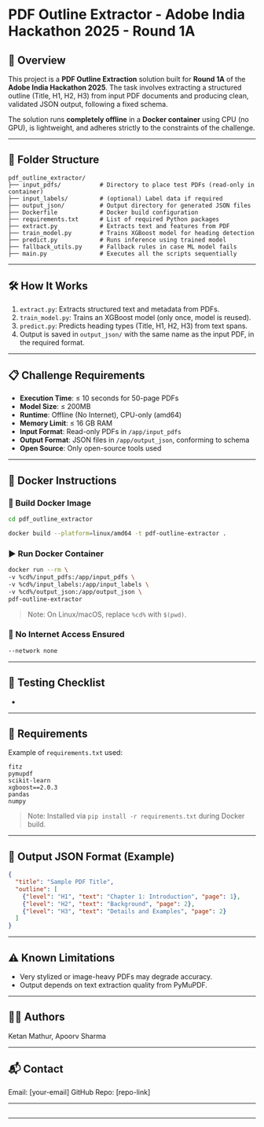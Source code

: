 # PDF Outline Extractor - Adobe India Hackathon 2025 - Round 1A

## 🚀 Overview

This project is a **PDF Outline Extraction** solution built for **Round 1A** of the **Adobe India Hackathon 2025**. The task involves extracting a structured outline (Title, H1, H2, H3) from input PDF documents and producing clean, validated JSON output, following a fixed schema.

The solution runs **completely offline** in a **Docker container** using CPU (no GPU), is lightweight, and adheres strictly to the constraints of the challenge.

---

## 📂 Folder Structure

```
pdf_outline_extractor/
├── input_pdfs/           # Directory to place test PDFs (read-only in container)
├── input_labels/         # (optional) Label data if required
├── output_json/          # Output directory for generated JSON files
├── Dockerfile            # Docker build configuration
├── requirements.txt      # List of required Python packages
├── extract.py            # Extracts text and features from PDF
├── train_model.py        # Trains XGBoost model for heading detection
├── predict.py            # Runs inference using trained model
├── fallback_utils.py     # Fallback rules in case ML model fails
├── main.py               # Executes all the scripts sequentially
```

---

## 🛠️ How It Works

1. `extract.py`: Extracts structured text and metadata from PDFs.
2. `train_model.py`: Trains an XGBoost model (only once, model is reused).
3. `predict.py`: Predicts heading types (Title, H1, H2, H3) from text spans.
4. Output is saved in `output_json/` with the same name as the input PDF, in the required format.

---

## 📋 Challenge Requirements

* **Execution Time**: ≤ 10 seconds for 50-page PDFs
* **Model Size**: ≤ 200MB
* **Runtime**: Offline (No Internet), CPU-only (amd64)
* **Memory Limit**: ≤ 16 GB RAM
* **Input Format**: Read-only PDFs in `/app/input_pdfs`
* **Output Format**: JSON files in `/app/output_json`, conforming to schema
* **Open Source**: Only open-source tools used

---

## 🐳 Docker Instructions

### 🧱 Build Docker Image

```bash
cd pdf_outline_extractor

docker build --platform=linux/amd64 -t pdf-outline-extractor .
```

### ▶️ Run Docker Container

```bash
docker run --rm \
-v %cd%/input_pdfs:/app/input_pdfs \
-v %cd%/input_labels:/app/input_labels \
-v %cd%/output_json:/app/output_json \
pdf-outline-extractor
```

> Note: On Linux/macOS, replace `%cd%` with `$(pwd)`.

### 🚫 No Internet Access Ensured

```dockerfile
--network none
```

---

## 🧪 Testing Checklist

*

---

## 🧾 Requirements

Example of `requirements.txt` used:

```
fitz
pymupdf
scikit-learn
xgboost==2.0.3
pandas
numpy
```

> Note: Installed via `pip install -r requirements.txt` during Docker build.

---

## 📄 Output JSON Format (Example)

```json
{
  "title": "Sample PDF Title",
  "outline": [
    {"level": "H1", "text": "Chapter 1: Introduction", "page": 1},
    {"level": "H2", "text": "Background", "page": 2},
    {"level": "H3", "text": "Details and Examples", "page": 2}
  ]
}
```

---

## ⚠️ Known Limitations

* Very stylized or image-heavy PDFs may degrade accuracy.
* Output depends on text extraction quality from PyMuPDF.

---

## 👨‍💻 Authors

Ketan Mathur, Apoorv Sharma

---

## 📬 Contact

Email: \[your-email]
GitHub Repo: \[repo-link]

---

##

---
